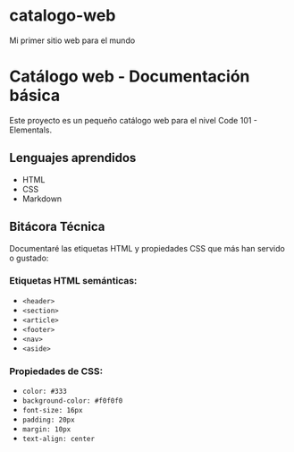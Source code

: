 # catalogo-web
Mi primer sitio web para el mundo

# Catálogo web - Documentación básica

Este proyecto es un pequeño catálogo web para el nivel Code 101 - Elementals.

## Lenguajes aprendidos

- HTML
- CSS
- Markdown


## Bitácora Técnica

Documentaré las etiquetas HTML y propiedades CSS que más han servido o gustado:

### Etiquetas HTML semánticas:
- `<header>`
- `<section>`
- `<article>`
- `<footer>`
- `<nav>`
- `<aside>`

### Propiedades de CSS:
- `color: #333`
- `background-color: #f0f0f0`
- `font-size: 16px`
- `padding: 20px`
- `margin: 10px`
- `text-align: center`